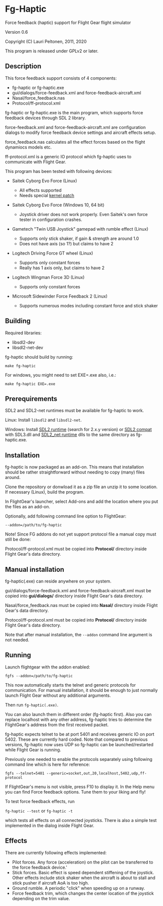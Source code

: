 Fg-Haptic
=========

Force feedback (haptic) support for Flight Gear flight simulator

Version 0.6

Copyright (C) Lauri Peltonen, 2011, 2020

This program is released under GPLv2 or later.


Description
-----------

This force feedback support consists of 4 components:
- fg-haptic or fg-haptic.exe
- gui/dialogs/force-feedback.xml and force-feedback-aircraft.xml
- Nasal/force_feedback.nas
- Protocol/ff-protocol.xml

fg-haptic or fg-haptic.exe is the main program, which
supports force feedback devices through SDL 2 library.

force-feedback.xml and force-feedback-aircraft.xml are configuration 
dialogs to modify force feedback device settings and aircraft effects setup.

force_feedback.nas calculates all the effect forces based on the 
flight dynamiocs models etc.

ff-protocol.xml is a generic IO protocol which fg-haptic
uses to communicate with Flight Gear.

This program has been tested with following devices:

- Saitek Cyborg Evo Force (Linux)
  * All effects supported
  * Needs special [kernel patch](https://github.com/zanppa/hid-pidff/)

- Saitek Cyborg Evo Force (Windows 10, 64 bit)
  * Joystick driver does not work properly. Even Saitek's own force tester in configuration crashes.

- Gametech "Twin USB Joystick" gamepad with rumble effect (Linux)
  * Supports only stick shaker, if gain & strength are around 1.0
  * Does not have axis (so 1?) but claims to have 2

- Logitech Driving Force GT wheel (Linux)
  * Supports only constant forces
  * Really has 1 axis only, but claims to have 2

- Logitech Wingman Force 3D (Linux)
  * Supports only constant forces

- Microsoft Sidewinder Force Feedback 2 (Linux)
  * Supports numerous modes including constant force and stick shaker


Building
--------

Required libraries:
- libsdl2-dev
- libsdl2-net-dev

fg-haptic should build by running:

    make fg-haptic


For windows, you might need to set EXE=.exe also, i.e.:

    make fg-haptic EXE=.exe



Prerequirements
---------------

SDL2 and SDL2-net runtimes must be available for fg-haptic to work.

Linux: Install `libsdl2` and `libsdl2-net`.

Windows: Install [SDL2 runtime](https://github.com/libsdl-org/SDL/releases) (search for 2.x.y version) or [SDL2 compat](https://github.com/libsdl-org/sdl2-compat/releases) with SDL3.dll and [SDL2_net runtime](https://github.com/libsdl-org/SDL_net/releases) dlls to the same directory as fg-haptic.exe.



Installation
------------

fg-haptic is now packaged as an add-on. This means that installation should be rather 
straightforward without needing to copy (many) files around.

Clone the repository or donwload it as a zip file an unzip it to some location. If necessary (Linux), 
build the program.

In FlightGear's launcher, select Add-ons and add the location where you put the files as an add-on. 

Optionally, add following command line option to FlightGear:

    --addon=/path/to/fg-haptic

Note! Since FG addons do not yet support protocol file a manual copy must still be done:

Protocol/ff-protocol.xml must be copied into **Protocol/** directory
inside Flight Gear's data directory.



Manual installation
-------------------

fg-haptic(.exe) can reside anywhere on your system.

gui/dialogs/force-feedback.xml and force-feedback-aircraft.xml must be copied into **gui/dialogs/** directory
inside Flight Gear's data directory.

Nasal/force_feedback.nas must be copied into **Nasal/** directory
inside Flight Gear's data directory.

Protocol/ff-protocol.xml must be copied into **Protocol/** directory
inside Flight Gear's data directory.

Note that after manual installation, the ```--addon``` command line argument is not needed.


Running
-------

Launch flightgear with the addon enabled:

    fgfs --addon=/path/to/fg-haptic

This now automatically starts the telnet and generic protocols for communication. 
For manual installation, it should be enough to just normally launch Flight Gear without 
any additional arguments.

Then run ```fg-haptic(.exe)```.

You can also launch them in different order (fg-haptic first). Also you can 
replace localhost with any other address, fg-haptic tries to determine the
FlightGear's address from the first received packet.

fg-haptic expects telnet to be at port 5401 and receives generic IO on port
5402. These are currently hard coded. Note that compared to previous versions,
fg-haptic now uses UDP so fg-haptic can be launched/restarted while Flight Gear
is running.

Previously one needed to enable the protocols separately using following command line 
which is here for reference:

    fgfs --telnet=5401 --generic=socket,out,20,localhost,5402,udp,ff-protocol


If FlightGear's menu is not visible, press F10 to display it.
In the Help menu you can find Force feedback options.
Tune them to your liking and fly!

To test force feedback effects, run

```fg-haptic --test```    or  ```fg-haptic -t```

which tests all effects on all connected joysticks. There is also a simple test
implemented in the dialog inside Flight Gear.


Effects
-------

There are currently following effects implemented:
- Pilot forces. Any force (acceleration) on the pilot can be transferred to the
force feedback device.'
- Stick forces. Basic effect is speed dependent stiffening of the joystick. Other
effects include stick shaker when the aircraft is about to stall and stick pusher
if aircraft AoA is too high.
- Ground rumble. A periodic "click" when speeding up on a runway.
- Force feedback trim, which changes the center location of the joystick depending
on the trim value.
